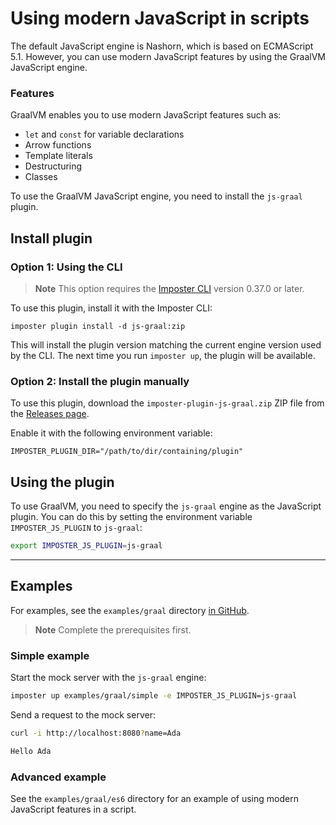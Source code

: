 # Using modern JavaScript in scripts

The default JavaScript engine is Nashorn, which is based on ECMAScript 5.1. However, you can use modern JavaScript features by using the GraalVM JavaScript engine.

### Features

GraalVM enables you to use modern JavaScript features such as:

- `let` and `const` for variable declarations
- Arrow functions
- Template literals
- Destructuring
- Classes

To use the GraalVM JavaScript engine, you need to install the `js-graal` plugin.

## Install plugin

### Option 1: Using the CLI

> **Note**
> This option requires the [Imposter CLI](./run_imposter_cli.md) version 0.37.0 or later.

To use this plugin, install it with the Imposter CLI:

    imposter plugin install -d js-graal:zip

This will install the plugin version matching the current engine version used by the CLI. The next time you run `imposter up`, the plugin will be available.

### Option 2: Install the plugin manually

To use this plugin, download the `imposter-plugin-js-graal.zip` ZIP file from the [Releases page](https://github.com/outofcoffee/imposter/releases).

Enable it with the following environment variable:

    IMPOSTER_PLUGIN_DIR="/path/to/dir/containing/plugin"

## Using the plugin

To use GraalVM, you need to specify the `js-graal` engine as the JavaScript plugin. You can do this by setting the environment variable `IMPOSTER_JS_PLUGIN` to `js-graal`:

```bash
export IMPOSTER_JS_PLUGIN=js-graal
```

---

## Examples

For examples, see the `examples/graal` directory [in GitHub](https://github.com/outofcoffee/imposter/blob/main/examples/graal).

> **Note**
> Complete the prerequisites first.

### Simple example

Start the mock server with the `js-graal` engine:

```bash
imposter up examples/graal/simple -e IMPOSTER_JS_PLUGIN=js-graal
```

Send a request to the mock server:

```bash
curl -i http://localhost:8080?name=Ada

Hello Ada
```

### Advanced example

See the `examples/graal/es6` directory for an example of using modern JavaScript features in a script.
